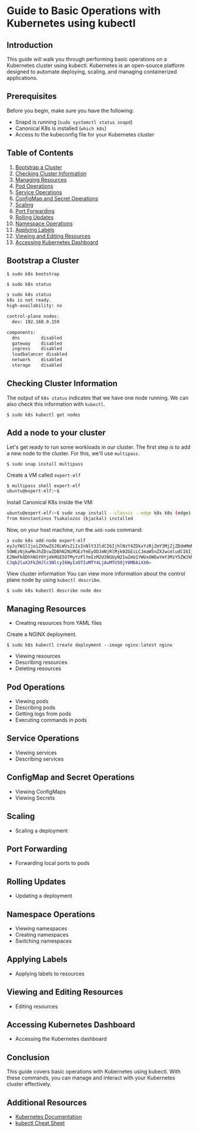 # Guide to Basic Operations with Kubernetes using kubectl

## Introduction

This guide will walk you through performing basic operations on a Kubernetes
cluster using kubectl. Kubernetes is an open-source platform designed to
automate deploying, scaling, and managing containerized applications.

## Prerequisites

Before you begin, make sure you have the following:

- Snapd is running (`sudo systemctl status snapd`)
- Canonical K8s is installed (`which k8s`)
- Access to the kubeconfig file for your Kubernetes cluster

## Table of Contents

1. [Bootstrap a Cluster](#bootstrap-a-cluster)
1. [Checking Cluster Information](#checking-cluster-information)
1. [Managing Resources](#managing-resources)
1. [Pod Operations](#pod-operations)
1. [Service Operations](#service-operations)
1. [ConfigMap and Secret Operations](#configmap-and-secret-operations)
1. [Scaling](#scaling)
1. [Port Forwarding](#port-forwarding)
1. [Rolling Updates](#rolling-updates)
1. [Namespace Operations](#namespace-operations)
1. [Applying Labels](#applying-labels)
1. [Viewing and Editing Resources](#viewing-and-editing-resources)
1. [Accessing Kubernetes Dashboard](#accessing-kubernetes-dashboard)

## Bootstrap a Cluster

`$ sudo k8s bootstrap`

`$ sudo k8s status`

```sh
❯ sudo k8s status
k8s is not ready.
high-availability: no

control-plane nodes:
  dev: 192.168.0.159

components:
  dns        disabled
  gateway    disabled
  ingress    disabled
  loadbalancer disabled
  network    disabled
  storage    disabled
```

## Checking Cluster Information

The output of `k8s status` indicates that we have one node running. We can also
check this information with `kubectl`.

`$ sudo k8s kubectl get nodes`

## Add a node to your cluster

Let's get ready to run some workloads in our cluster. The first step is to add
a new node to the cluster. For this, we'll use `multipass`.

`$ sudo snap install multipass`

Create a VM called `expert-elf`

```sh
$ multipass shell expert-elf
ubuntu@expert-elf:~$
```

Install Canonical K8s inside the VM:

```sh
ubuntu@expert-elf:~$ sudo snap install --classic --edge k8s k8s (edge) v1.29.1
from Konstantinos Tsakalozos (kjackal) installed
```

Now, on your host machine, run the `add-node` command:

```sh
❯ sudo k8s add-node expert-elf
eyJuYW1lIjoiZXhwZXJ0LWVsZiIsInNlY3JldCI6IjhlNzY4ZDkxYzRjZmY3MjZjZDdmMmNjODdkNGQ
5OWEzNjkwMmJhZDcwZDBhN2NiMGEzYmEyODJmNjRlMjk0ZGEiLCJmaW5nZXJwcmludCI6IjE3ZDZkNT
E2NmFkODhhNGY0YjdkMGE5OTMyYzFlYmIzM2U3NGUyN2IwZmU1YWUxOWEwYmY3MzY5ZWJkMTQ3ZTYiL
CJqb2luX2FkZHJlc3NlcyI6WyIxOTIuMTY4LjAuMTU5OjY0MDAiXX0=
```

View cluster information You can view more information about the control plane
node by using `kubectl describe`.

`$ sudo k8s kubectl describe node dev`

## Managing Resources

- Creating resources from YAML files

Create a NGINX deployment.

`$ sudo k8s kubectl create deployment --image nginx:latest nginx`

- Viewing resources
- Describing resources
- Deleting resources

## Pod Operations

- Viewing pods
- Describing pods
- Getting logs from pods
- Executing commands in pods

## Service Operations

- Viewing services
- Describing services

## ConfigMap and Secret Operations

- Viewing ConfigMaps
- Viewing Secrets

## Scaling

- Scaling a deployment

## Port Forwarding

- Forwarding local ports to pods

## Rolling Updates

- Updating a deployment

## Namespace Operations

- Viewing namespaces
- Creating namespaces
- Switching namespaces

## Applying Labels

- Applying labels to resources

## Viewing and Editing Resources

- Editing resources

## Accessing Kubernetes Dashboard

- Accessing the Kubernetes dashboard

## Conclusion

This guide covers basic operations with Kubernetes using kubectl. With these
commands, you can manage and interact with your Kubernetes cluster effectively.

## Additional Resources

- [Kubernetes Documentation](https://kubernetes.io/docs/)
- [kubectl Cheat Sheet](https://kubernetes.io/docs/reference/kubectl/cheatsheet/)

